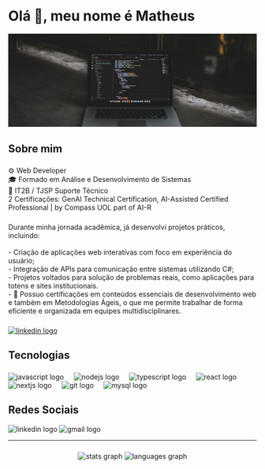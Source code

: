 # Olá 👋, meu nome é Matheus

![Computador](./images/computador.jpg)

<h2 align="left">Sobre mim</h2>

###

<p align="left">⚙️ Web Developer<br>🎓 Formado em Análise e Desenvolvimento de Sistemas<br>💼 IT2B / TJSP Suporte Técnico <br>2 Certificações: GenAI Technical Certification, AI-Assisted Certified Professional | by Compass UOL part of AI-R</p>

###

<p align="left">Durante minha jornada acadêmica, já desenvolvi projetos práticos, incluindo:<br><br>- Criação de aplicações web interativas com foco em experiência do usuário;<br>- Integração de APIs para comunicação entre sistemas utilizando C#;<br>- Projetos voltados para solução de problemas reais, como aplicações para totens e sites institucionais.<br>- 📜 Possuo certificações em conteúdos essenciais de desenvolvimento web e também em Metodologias Ágeis, o que me permite trabalhar de forma eficiente e organizada em equipes multidisciplinares.</p>

###

<div align="left">
  <a href="https://matheusccp2.github.io/portfolio/" target="_blank">
    <img src="https://img.shields.io/static/v1?message=Portf%C3%B3lio&logo=linkedin&label=%F0%9F%94%97&color=0077B5&logoColor=&labelColor=0077B5&style=for-the-badge" height="32" alt="linkedin logo"  />
  </a>
</div>

###

<h2 align="left">Tecnologias</h2>

###

<div align="left">
  <img src="https://cdn.jsdelivr.net/gh/devicons/devicon/icons/javascript/javascript-original.svg" height="40" alt="javascript logo"  />
  <img width="12" />
  <img src="https://cdn.jsdelivr.net/gh/devicons/devicon/icons/nodejs/nodejs-original.svg" height="40" alt="nodejs logo"  />
  <img width="12" />
  <img src="https://cdn.jsdelivr.net/gh/devicons/devicon/icons/typescript/typescript-original.svg" height="40" alt="typescript logo"  />
  <img width="12" />
  <img src="https://cdn.jsdelivr.net/gh/devicons/devicon/icons/react/react-original.svg" height="40" alt="react logo"  />
  <img width="12" />
  <img src="https://cdn.jsdelivr.net/gh/devicons/devicon/icons/nextjs/nextjs-original.svg" height="40" alt="nextjs logo"  />
  <img width="12" />
  <img src="https://cdn.jsdelivr.net/gh/devicons/devicon/icons/git/git-original.svg" height="40" alt="git logo"  />
  <img width="12" />
  <img src="https://cdn.jsdelivr.net/gh/devicons/devicon/icons/mysql/mysql-original.svg" height="40" alt="mysql logo"  />
</div>

###
<h2 align="left">Redes Sociais</h2>

<div align="left">
  <img src="https://img.shields.io/static/v1?message=LinkedIn&logo=linkedin&label=&color=0077B5&logoColor=white&labelColor=&style=for-the-badge" height="36" alt="linkedin logo"  />
  <img src="https://img.shields.io/static/v1?message=Gmail&logo=gmail&label=&color=D14836&logoColor=white&labelColor=&style=for-the-badge" height="36" alt="gmail logo"  />
</div>

<hr>

###

<div align="center">
  <img src="https://github-readme-stats.vercel.app/api?username=matheusccp2&hide_title=true&hide_rank=false&show_icons=true&include_all_commits=true&count_private=true&disable_animations=false&theme=vue-dark&locale=pt-br&hide_border=false&order=1" height="150" alt="stats graph"  />
  <img src="https://github-readme-stats.vercel.app/api/top-langs?username=matheusccp2&locale=pt-br&hide_title=false&layout=compact&card_width=320&langs_count=5&theme=vue-dark&hide_border=false&order=2" height="150" alt="languages graph"  />
</div>